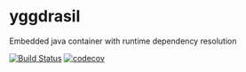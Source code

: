 # yggdrasil
Embedded java container with runtime dependency resolution

[![Build Status](https://travis-ci.org/squark-io/yggdrasil.svg?branch=master)](https://travis-ci.org/squark-io/yggdrasil)
[![codecov](https://codecov.io/gh/squark-io/yggdrasil/branch/master/graph/badge.svg)](https://codecov.io/gh/squark-io/yggdrasil)
